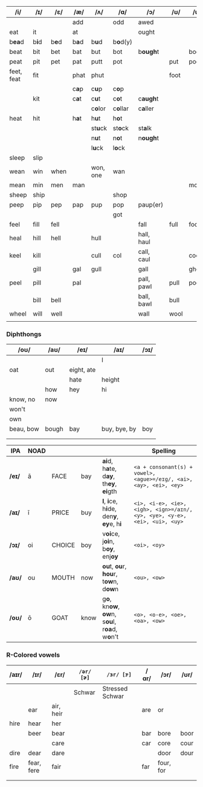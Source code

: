 | **/i/**    | **/ɪ/** | **/ɛ/** | **/æ/** | **/ʌ/**   | **/ɑ/**    | **/ɔ/**    | **/ʊ/** | **/u/** |
| ---------- | ------- | ------- | ------- | --------- | ---------- | ---------- | ------- | ------- |
|            |         |         | add     |           | odd        | awed       |         |         |
| eat        | it      |         | at      |           |            | ought      |         |         |
| b**ea**d   | b**i**d | b**e**d | b**a**d | b**u**d   | b**o**d(y) |            |         |         |
| beat       | bit     | bet     | bat     | but       | bot        | b**ough**t |         | boot    |
| peat       | pit     | pet     | pat     | putt      | pot        |            | put     | poot    |
| feet, feat | fit     |         | phat    | phut      |            |            | foot    |         |
|            |         |         | c**a**p | c**u**p   | c**o**p    |            |         |         |
|            | kit     |         | c**a**t | c**u**t   | c**o**t    | c**augh**t |         |         |
|            |         |         |         | c**o**lor | c**o**llar | c**a**ller |         |         |
| heat       | hit     |         | h**a**t | h**u**t   | h**o**t    |            |         |         |
|            |         |         |         | st**u**ck | st**o**ck  | st**a**lk  |         |         |
|            |         |         |         | n**u**t   | n**o**t    | n**ough**t |         |         |
|            |         |         |         | l**u**ck  | l**o**ck   |            |         |         |
| sleep      | slip    |         |         |           |            |            |         |         |
| wean       | win     | when    |         | won, one  | wan        |            |         |         |
| mean       | min     | men     | man     |           |            |            |         | moon    |
| sheep      | ship    |         |         |           | shop       |            |         |         |
| peep       | pip     | pep     | pap     | pup       | pop        | paup(er)   |         |         |
|            |         |         |         |           | got        |            |         |         |
| feel       | fill    | fell    |         |           |            | fall       | full    | fool    |
| heal       | hill    | hell    |         | hull      |            | hall, haul |         |         |
| keel       | kill    |         |         | cull      | col        | call, caul |         | cool    |
|            | gill    |         | gal     | gull      |            | gall       |         | ghool   |
| peel       | pill    |         | pal     |           |            | pall, pawl | pull    | pool    |
|            | bill    | bell    |         |           |            | ball, bawl | bull    |         |
| wheel      | will    | well    |         |           |            | wall       | wool    |         |
|            |         |         |         |           |            |            |         |         |


### Diphthongs




| /oʊ/      | /aʊ/  | /eɪ/       | /aɪ/         | /ɔɪ/ |
| --------- | ----- | ---------- | ------------ | ---- |
|           |       |            | I            |      |
| oat       | out   | eight, ate |              |      |
|           |       | hate       | height       |      |
|           | how   | hey        | hi           |      |
| know, no  | now   |            |              |      |
| won't     |       |            |              |      |
| own       |       |            |              |      |
| beau, bow | bough | bay        | buy, bye, by | boy  |
|           |       |            |              |      |
|           |       |            |              |      |

| IPA      | NOAD |        |     |                                                                            |   Spelling                                                                         |
| -------- | ---- | ------ | --- | -------------------------------------------------------------------------- | -------------------------------------------------------------------------- |
| **/eɪ/** | ā    | FACE   | bay    | **ai**d, h**a**te, d**ay**, th**ey**, **ei**gth                            | `<a + consonant(s) + vowel>, <ague>=/eɪɡ/, <ai>, <ay>, <ei>, <ey>`         |
| **/aɪ/** | ī    | PRICE  | buy   | **I**, **i**ce, h**i**de, den**y**, **ey**e, h**i**                        | `<i>, <i-e>, <ie>, <igh>, <ign>=/aɪn/, <y>, <ye>, <y-e>, <ei>, <ui>, <uy>` |
| **/ɔɪ/** | oi   | CHOICE | boy    | v**oi**ce, j**oi**n, b**oy**, enj**oy**                                    | `<oi>, <oy>`                                                               |
| **/aʊ/** | ou   | MOUTH  | now    | **ou**t, **ou**r, **hou**r, t**ow**n, d**ow**n | `<ou>, <ow>`                                                               |
| **/oʊ/** | ō    | GOAT   | know    | g**o**, kn**ow**, **ow**n, s**ou**l, r**oa**d, w**o**n't                   | `<o>, <o-e>, <oe>, <oa>, <ow>`                                             |





### R-Colored vowels

| **/aɪr/** | **/ɪr/**   | **/ɛr/**  | **`/ər/ [ɚ]`** | **`/ɜr/ [ɝ]`**  | **/ɑr/** | **/ɔr/**  | **/ʊr/** |
| --------- | ---------- | --------- | -------------- | --------------- | -------- | --------- | -------- |
|           |            |           | Schwar         | Stressed Schwar |          |           |          |
|           | ear        | air, heir |                |                 | are      | or        |          |
| hire      | hear       | her       |                |                 |          |           |          |
|           | beer       | bear      |                |                 | bar      | bore      | boor     |
|           |            | care      |                |                 | car      | core      | cour     |
| dire      | dear       | dare      |                |                 |          | door      | dour     |
| fire      | fear, fere | fair      |                |                 | far      | four, for |          |
|           |            |           |                |                 |          |           |          |
|           |            |           |                |                 |          |           |          |




